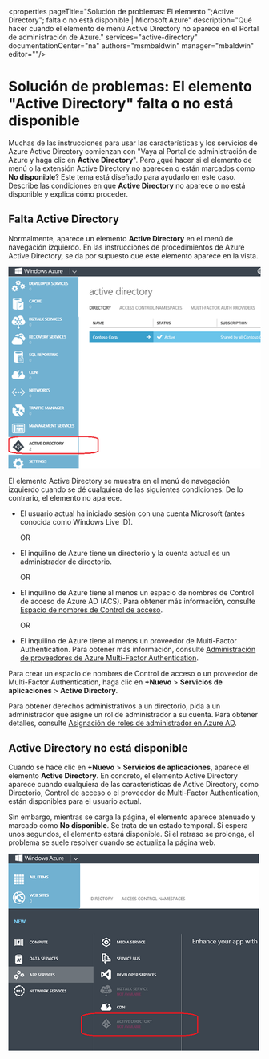 <properties
   pageTitle="Solución de problemas: El elemento ";Active Directory"; falta o no está disponible | Microsoft Azure"
   description="Qué hacer cuando el elemento de menú Active Directory no aparece en el Portal de administración de Azure."
   services="active-directory"
   documentationCenter="na"
   authors="msmbaldwin"
   manager="mbaldwin"
   editor=""/>

<tags
   ms.service="active-directory"
   ms.devlang="na"
   ms.topic="article"
   ms.tgt_pltfrm="na"
   ms.workload="identity"
   ms.date="12/04/2015"
   ms.author="mbaldwin"/>

# Solución de problemas: El elemento "Active Directory" falta o no está disponible

Muchas de las instrucciones para usar las características y los servicios de Azure Active Directory comienzan con "Vaya al Portal de administración de Azure y haga clic en **Active Directory**". Pero ¿qué hacer si el elemento de menú o la extensión Active Directory no aparecen o están marcados como **No disponible**? Este tema está diseñado para ayudarlo en este caso. Describe las condiciones en que **Active Directory** no aparece o no está disponible y explica cómo proceder.

## Falta Active Directory

Normalmente, aparece un elemento **Active Directory** en el menú de navegación izquierdo. En las instrucciones de procedimientos de Azure Active Directory, se da por supuesto que este elemento aparece en la vista.

![Captura de pantalla: Active Directory en Azure](./media/active-directory-troubleshooting/typical-view.png)

El elemento Active Directory se muestra en el menú de navegación izquierdo cuando se dé cualquiera de las siguientes condiciones. De lo contrario, el elemento no aparece.

* El usuario actual ha iniciado sesión con una cuenta Microsoft (antes conocida como Windows Live ID).

    OR

* El inquilino de Azure tiene un directorio y la cuenta actual es un administrador de directorio.

    OR

* El inquilino de Azure tiene al menos un espacio de nombres de Control de acceso de Azure AD (ACS). Para obtener más información, consulte [Espacio de nombres de Control de acceso](https://msdn.microsoft.com/library/azure/gg185908.aspx).

    OR

* El inquilino de Azure tiene al menos un proveedor de Multi-Factor Authentication. Para obtener más información, consulte [Administración de proveedores de Azure Multi-Factor Authentication](multi-factor-authentication-get-started-cloud.md/creating-an-azure-multi-factor-auth-provider).

Para crear un espacio de nombres de Control de acceso o un proveedor de Multi-Factor Authentication, haga clic en **+Nuevo** > **Servicios de aplicaciones** > **Active Directory**.

Para obtener derechos administrativos a un directorio, pida a un administrador que asigne un rol de administrador a su cuenta. Para obtener detalles, consulte [Asignación de roles de administrador en Azure AD](active-directory-assign-admin-roles.md).

## Active Directory no está disponible

Cuando se hace clic en **+Nuevo** > **Servicios de aplicaciones**, aparece el elemento **Active Directory**. En concreto, el elemento Active Directory aparece cuando cualquiera de las características de Active Directory, como Directorio, Control de acceso o el proveedor de Multi-Factor Authentication, están disponibles para el usuario actual.

Sin embargo, mientras se carga la página, el elemento aparece atenuado y marcado como **No disponible**. Se trata de un estado temporal. Si espera unos segundos, el elemento estará disponible. Si el retraso se prolonga, el problema se suele resolver cuando se actualiza la página web.

![Captura de pantalla: Active Directory no está disponible](./media/active-directory-troubleshooting/not-available.png)

<!---HONumber=AcomDC_1210_2015-->